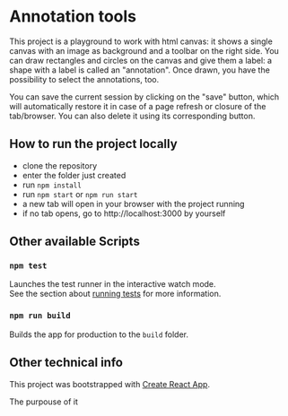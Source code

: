 # Annotation tools

This project is a playground to work with html canvas: it shows a single canvas with an image as background and a toolbar on the right side.
You can draw rectangles and circles on the canvas and give them a label: a shape with a label is called an "annotation".
Once drawn, you have the possibility to select the annotations, too.

You can save the current session by clicking on the "save" button, which will automatically restore it in case of a page refresh or closure of the tab/browser. You can also delete it using its corresponding button.

## How to run the project locally

- clone the repository
- enter the folder just created
- run `npm install`
- run `npm start` or `npm run start`
- a new tab will open in your browser with the project running
- if no tab opens, go to http://localhost:3000 by yourself

## Other available Scripts

### `npm test`

Launches the test runner in the interactive watch mode.\
See the section about [running tests](https://facebook.github.io/create-react-app/docs/running-tests) for more information.

### `npm run build`

Builds the app for production to the `build` folder.

## Other technical info
This project was bootstrapped with [Create React App](https://github.com/facebook/create-react-app).

The purpouse of it 

